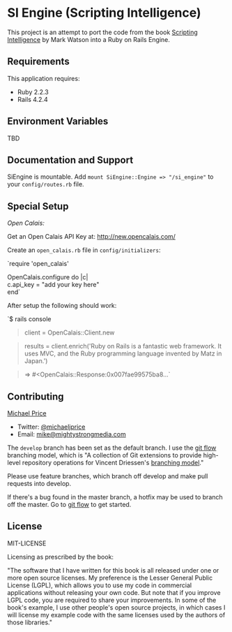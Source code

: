 SI Engine (Scripting Intelligence)
==================================
This project is an attempt to port the code from the book [Scripting Intelligence](http://www.apress.com/9781430223511) by Mark Watson into a Ruby on Rails Engine.

Requirements
------------
This application requires:
- Ruby 2.2.3
- Rails 4.2.4

Environment Variables
---------------------
TBD

Documentation and Support
-------------------------
SiEngine is mountable. Add `mount SiEngine::Engine => "/si_engine"` to your `config/routes.rb` file.


Special Setup
-------------

*Open Calais:*

Get an Open Calais API Key at: <http://new.opencalais.com/>

Create an `open_calais.rb` file in `config/initializers`:

  `require 'open_calais'

  OpenCalais.configure do |c|  
    c.api_key = "add your key here"  
  end`

After setup the following should work:

  `$ rails console  

  > client = OpenCalais::Client.new  

  > results = client.enrich('Ruby on Rails is a fantastic web framework. It uses MVC, and the Ruby programming language invented by Matz in Japan.')  

  > => #<OpenCalais::Response:0x007fae99575ba8...`

Contributing
------------
[Michael Price](http://www.linkedin.com/in/michaeljohnprice/)

* Twitter: [@michaeljprice](https://twitter.com/michaeljprice)
* Email: <mike@mightystrongmedia.com>

The `develop` branch has been set as the default branch. I use the [git flow](https://github.com/nvie/gitflow) branching model, which is "A collection of Git extensions to provide high-level repository operations for Vincent Driessen's [branching model](http://nvie.com/git-model)."

Please use feature branches, which branch off develop and make pull requests into develop.

If there's a bug found in the master branch, a hotfix may be used to branch off the master. Go to [git flow](https://github.com/nvie/gitflow) to get started.

License
-------
MIT-LICENSE

Licensing as prescribed by the book:

"The software that I have written for this book is all released under one or more open source licenses. My preference is the Lesser General Public License (LGPL), which allows you to use my code in commercial applications without releasing your own code. But note that if you improve LGPL code, you are required to share your improvements. In some of the book's example, I use other people's open source projects, in which cases I will license my example code with the same licenses used by the authors of those libraries."
